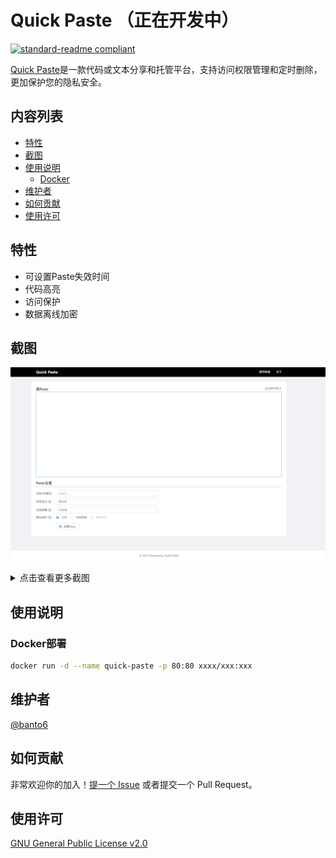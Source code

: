 # Quick Paste （正在开发中）

[![standard-readme compliant](https://img.shields.io/badge/readme%20style-standard-brightgreen.svg?style=flat-square)](https://github.com/RichardLitt/standard-readme)


[Quick Paste](https://github.com/banto6/quick-paste)是一款代码或文本分享和托管平台，支持访问权限管理和定时删除，更加保护您的隐私安全。


## 内容列表

- [特性](#特性)
- [截图](#截图)
- [使用说明](#使用说明)
  - [Docker](#Docker)
- [维护者](#维护者)
- [如何贡献](#如何贡献)
- [使用许可](#使用许可)

## 特性

- 可设置Paste失效时间
- 代码高亮
- 访问保护
- 数据离线加密

## 截图

![首页](screenshots/home.png)

<details>
  <summary>点击查看更多截图</summary>

![创建完成页面](screenshots/paste-create-success.png)

![查看Paste](screenshots/view-paste.png)

![阅后即焚提醒](screenshots/paste-burn-after-reading.png)

![需要密码](screenshots/paste-need-password.png)

![未找到](screenshots/paste-not-found.png)
</details>

## 使用说明

### Docker部署

```sh
docker run -d --name quick-paste -p 80:80 xxxx/xxx:xxx
```

## 维护者

[@banto6](https://github.com/banto6)

## 如何贡献

非常欢迎你的加入！[提一个 Issue](https://github.com/banto6/quick-paste/issues/new) 或者提交一个 Pull Request。


## 使用许可

[GNU General Public License v2.0](LICENSE)
